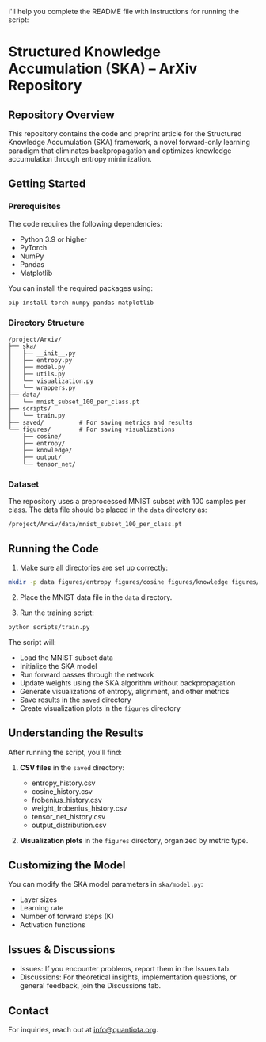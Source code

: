 I'll help you complete the README file with instructions for running the script:

# Structured Knowledge Accumulation (SKA) – ArXiv Repository

## Repository Overview
This repository contains the code and preprint article for the Structured Knowledge Accumulation (SKA) framework, a novel forward-only learning paradigm that eliminates backpropagation and optimizes knowledge accumulation through entropy minimization.

## Getting Started

### Prerequisites
The code requires the following dependencies:
- Python 3.9 or higher
- PyTorch
- NumPy
- Pandas
- Matplotlib

You can install the required packages using:
```bash
pip install torch numpy pandas matplotlib
```

### Directory Structure
```
/project/Arxiv/
├── ska/
│   ├── __init__.py
│   ├── entropy.py
│   ├── model.py
│   ├── utils.py
│   └── visualization.py
│   └── wrappers.py
├── data/
│   └── mnist_subset_100_per_class.pt
├── scripts/
│   └── train.py
├── saved/          # For saving metrics and results
└── figures/        # For saving visualizations
    ├── cosine/
    ├── entropy/
    ├── knowledge/
    ├── output/
    └── tensor_net/
```

### Dataset
The repository uses a preprocessed MNIST subset with 100 samples per class. The data file should be placed in the `data` directory as:
```
/project/Arxiv/data/mnist_subset_100_per_class.pt
```



## Running the Code

1. Make sure all directories are set up correctly:
```bash
mkdir -p data figures/entropy figures/cosine figures/knowledge figures/weight figures/tensor_net saved
```

2. Place the MNIST data file in the `data` directory.

3. Run the training script:
```bash
python scripts/train.py
```

The script will:
- Load the MNIST subset data
- Initialize the SKA model
- Run forward passes through the network
- Update weights using the SKA algorithm without backpropagation
- Generate visualizations of entropy, alignment, and other metrics
- Save results in the `saved` directory
- Create visualization plots in the `figures` directory

## Understanding the Results

After running the script, you'll find:

1. **CSV files** in the `saved` directory:
   - entropy_history.csv
   - cosine_history.csv
   - frobenius_history.csv
   - weight_frobenius_history.csv
   - tensor_net_history.csv
   - output_distribution.csv

2. **Visualization plots** in the `figures` directory, organized by metric type.

## Customizing the Model

You can modify the SKA model parameters in `ska/model.py`:
- Layer sizes
- Learning rate
- Number of forward steps (K)
- Activation functions

## Issues & Discussions
- Issues: If you encounter problems, report them in the Issues tab.
- Discussions: For theoretical insights, implementation questions, or general feedback, join the Discussions tab.

## Contact
For inquiries, reach out at info@quantiota.org.